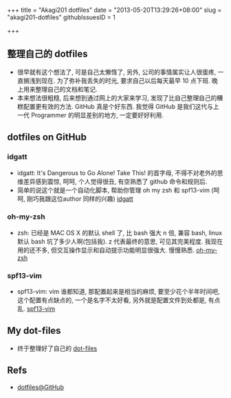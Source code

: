 +++
title = "Akagi201 dotfiles"
date = "2013-05-20T13:29:26+08:00"
slug = "akagi201-dotfiles"
githubIssuesID = 1

+++

## 整理自己的 dotfiles
* 很早就有这个想法了, 可是自己太懒惰了, 另外, 公司的事情属实让人很蛋疼, 一直搁浅到现在. 为了弥补我丢失的时光, 要求自己以后每天最早 10 点下班. 晚上用来整理自己的文档和笔记.
* 本来想法很粗糙, 后来想到通过网上的大家来学习, 发现了比自己整理自己的糟糕配置更有效的方法. GitHub 真是个好东西. 我觉得 GitHub 是我们这代与上一代 Programmer 的明显差别的地方, 一定要好好利用.

## dotfiles on GitHub

### idgatt
* idgatt: It's Dangerous to Go Alone! Take This! 的首字母, 不得不对老外的思维差异感到震惊, 呵呵, 个人觉得很丑, 有空熟悉了 github 命令和规则后.
* 简单的说这个就是一个自动化脚本, 帮助你管理 oh my zsh 和 spf13-vim (呵呵, 刚巧我跟这位author 同样的兴趣)
[idgatt](https://github.com/Akagi201/idgatt)

### oh-my-zsh
* zsh: 已经是 MAC OS X 的默认 shell 了, 比 bash 强大 n 倍, 兼容 bash, linux 默认 bash 坑了多少人啊(包括我). z 代表最终的意思, 可见其完美程度. 我现在用的还不多, 但交互操作显示和自动提示功能明显很强大. 慢慢熟悉.
[oh-my-zsh](https://github.com/robbyrussell/oh-my-zsh/)

### spf13-vim
* spf13-vim: vim 谁都知道, 那配置起来是相当的麻烦, 要至少花个半年时间吧, 这个配置有点缺点的, 一个是名字不太好看, 另外就是配置文件到处都是, 有点乱.
[spf13-vim](https://github.com/spf13/spf13-vim)

## My dot-files
* 终于整理好了自己的 [dot-files](https://github.com/Akagi201/dot-files)

## Refs
* [dotfiles@GitHub](http://dotfiles.github.io/)